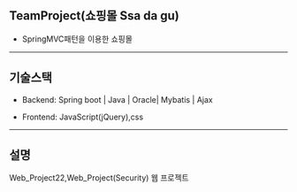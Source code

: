 ## TeamProject(쇼핑몰 Ssa da gu)

+ SpringMVC패턴을 이용한 쇼핑몰

------------

## 기술스택

+ Backend: Spring boot | Java | Oracle| Mybatis | Ajax 

+ Frontend: JavaScript(jQuery),css

------------

## 설명

Web_Project22,Web_Project(Security) 웹 프로젝트



